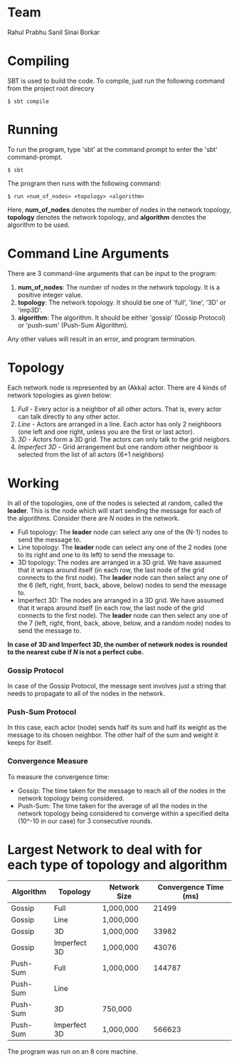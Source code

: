 # Team
Rahul Prabhu
Sanil Sinai Borkar


# Compiling
SBT is used to build the code. To compile, just run the following command from the project root direcory
```
$ sbt compile
```

# Running
To run the program, type 'sbt' at the command prompt to enter the 'sbt' command-prompt.
```
$ sbt
```

The program then runs with the following command:
```
$ run <num_of_nodes> <topology> <algorithm>
```

Here, **num_of_nodes** denotes the number of nodes in the network topology, **topology** denotes the network topology, and **algorithm** denotes the algorithm to be used.


# Command Line Arguments
There are 3 command-line arguments that can be input to the program:
1. **num_of_nodes**: The number of nodes in the network topology. It is a positive integer value.
2. **topology**: The network topology. It should be one of 'full', 'line', '3D' or 'imp3D'.
3. **algorithm**: The algorithm. It should be either 'gossip' (Gossip Protocol) or 'push-sum' (Push-Sum Algorithm).

Any other values will result in an error, and program termination.


# Topology
Each network node is represented by an (Akka) actor. There are 4 kinds of network topologies as given below:
1. *Full* - Every actor is a neighbor of all other actors. That is, every actor can talk directly to any other actor.
2. *Line* - Actors are arranged in a line. Each actor has only 2 neighboors (one left and one right, unless you are the first or last actor).
3. *3D* - Actors form a 3D grid. The actors can only talk to the grid neigbors.
4. *Imperfect 3D* - Grid arrangement but one random other neighboor is selected from the list of all actors (6+1 neighbors)


# Working
In all of the topologies, one of the nodes is selected at random, called the **leader**. This is the node which will start sending the message for each of the algorithms. Consider there are *N* nodes in the network.

* Full topology: The **leader** node can select any one of the (N-1) nodes to send the message to.
* Line topology: The **leader** node can select any one of the 2 nodes (one to its right and one to its left) to send the message to.
* 3D topology: The nodes are arranged in a 3D grid. We have assumed that it wraps around itself (in each row, the last node of the grid connects to the first node). The **leader** node can then select any one of the 6 (left, right, front, back, above, below) nodes to send the message to.
* Imperfect 3D: The nodes are arranged in a 3D grid. We have assumed that it wraps around itself (in each row, the last node of the grid connects to the first node). The **leader** node can then select any one of the 7 (left, right, front, back, above, below, and a random node) nodes to send the message to.

**In case of 3D and Imperfect 3D, the number of network nodes is rounded to the nearest cube if *N* is not a perfect cube.**

### Gossip Protocol
In case of the Gossip Protocol, the message sent involves just a string that needs to propagate to all of the nodes in the network.

### Push-Sum Protocol
In this case, each actor (node) sends half its sum and half its weight as the message to its chosen neighbor. The other half of the sum and weight it keeps for itself.

### Convergence Measure
To measure the convergence time:
* Gossip: The time taken for the message to reach all of the nodes in the network topology being considered.
* Push-Sum: The time taken for the average of all the nodes in the network topology being considered to converge within a specified delta (10^-10 in our case) for 3 consecutive rounds.


# Largest Network to deal with for each type of topology and algorithm
| Algorithm  | Topology | Network Size | Convergence Time (ms) |
| ---------- | -------- | ------------ | --------------------- |
| Gossip | Full | 1,000,000 | 21499 |
| Gossip | Line | 1,000,000 |  |
| Gossip | 3D | 1,000,000 | 33982 |
| Gossip | Imperfect 3D | 1,000,000 | 43076 |
| Push-Sum | Full | 1,000,000 | 144787 |
| Push-Sum | Line |  |
| Push-Sum | 3D | 750,000 |
| Push-Sum | Imperfect 3D | 1,000,000 | 566623 |

The program was run on an 8 core machine.